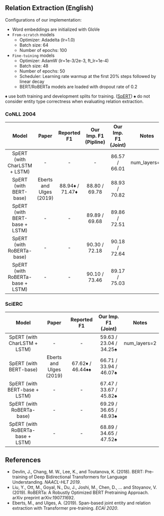 ## Relation Extraction (English)
Configurations of our implementation:
* Word embeddings are initialized with GloVe
* `From-scratch` models
    * Optimizer: Adadelta (lr=1.0)
    * Batch size: 64
    * Number of epochs: 100
* `Fine-tuining` models
    * Optimizer: AdamW (lr=1e-3/2e-3, ft_lr=1e-4)
    * Batch size: 48
    * Number of epochs: 50
    * Scheduler: Learning rate warmup at the first 20% steps followed by linear decay
    * BERT/RoBERTa models are loaded with dropout rate of 0.2

♦ use both training and development splits for training. ([SpERT](https://github.com/lavis-nlp/spert/issues/2#issuecomment-559775207))
♠️ do not consider entity type correctness when evaluating relation extraction. 

### CoNLL 2004 
| Model | Paper | Reported F1 | Our Imp. F1 (Pipline) | Our Imp. F1 (Joint) | Notes |
|:-----:|:-----:|:-----------:|:---------------------:|:-------------------:|:-----:|
| SpERT (with CharLSTM + LSTM)| -                     | -               |  -            | 86.57 / 66.01 | num_layers=2 |
| SpERT (with BERT-base)    | Eberts and Ulges (2019) | 88.94♦ / 71.47♦ | 88.80 / 69.78 | 88.93 / 70.82 | 
| SpERT (with BERT-base + LSTM) | -                   | -               | 89.89 / 69.68 | 89.86 / 72.51 | 
| SpERT (with RoBERTa-base)        | -                | -               | 90.30 / 72.18 | 90.18 / 72.64 | 
| SpERT (with RoBERTa-base + LSTM) | -                | -               | 90.10 / 73.46 | 89.17 / 75.03 | 

### SciERC
| Model | Paper | Reported F1 | Our Imp. F1 (Joint) | Notes |
|:-----:|:-----:|:-----------:|:-------------------:|:-----:|
| SpERT (with CharLSTM + LSTM)| -                     | -                | 59.63 / 23.04 / 34.25♠️ | num_layers=2 |
| SpERT (with BERT-base)    | Eberts and Ulges (2019) | 67.62♦ / 46.44♦♠️ | 66.71 / 33.94 / 46.07♠️ | 
| SpERT (with BERT-base + LSTM) | -                   | -                | 67.47 / 33.67 / 45.82♠️ | 
| SpERT (with RoBERTa-base)        | -                | -                | 69.29 / 36.65 / 48.93♠️ | 
| SpERT (with RoBERTa-base + LSTM) | -                | -                | 68.89 / 34.65 / 47.52♠️ | 


## References
* Devlin, J., Chang, M. W., Lee, K., and Toutanova, K. (2018). BERT: Pre-training of Deep Bidirectional Transformers for Language Understanding. *NAACL-HLT 2019*.
* Liu, Y., Ott, M., Goyal, N., Du, J., Joshi, M., Chen, D., ... and Stoyanov, V. (2019). RoBERTa: A Robustly Optimized BERT Pretraining Approach. arXiv preprint arXiv:1907.11692. 
* Eberts, M., and Ulges, A. (2019). Span-based joint entity and relation extraction with Transformer pre-training. *ECAI 2020*.
